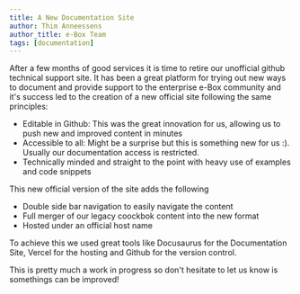 ```yaml
---
title: A New Documentation Site
author: Thim Anneessens
author_title: e-Box Team
tags: [documentation]
---
```


After a few months of good services it is time to retire our unofficial github technical support site. It has been a
great platform for trying out new ways to document and provide support to the enterprise e-Box community and it's
success led to the creation of a new official site following the same principles:

- Editable in Github: This was the great innovation for us, allowing us to push new and improved content in minutes
- Accessible to all: Might be a surprise but this is something new for us :). Usually our documentation access is restricted.
- Technically minded and straight to the point with heavy use of examples and code snippets

This new official version of the site adds the following

- Double side bar navigation to easily navigate the content
- Full merger of our legacy coockbok content into the new format
- Hosted under an official host name

To achieve this we used great tools like Docusaurus for the Documentation Site, Vercel for the hosting and Github for
the version control. 

This is pretty much a work in progress so don't hesitate to let us know is somethings can be improved!




   
